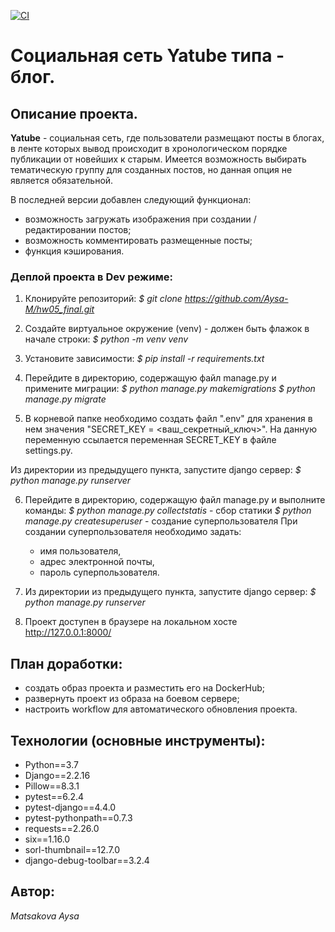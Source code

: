[![CI](https://github.com/yandex-praktikum/hw05_final/actions/workflows/python-app.yml/badge.svg?branch=master)](https://github.com/yandex-praktikum/hw05_final/actions/workflows/python-app.yml)

# Социальная сеть Yatube типа - блог.

## **Описание проекта.**
**Yatube** - социальная сеть, где пользователи размещают посты в блогах, в ленте которых вывод
происходит в хронологическом порядке публикации от новейших к старым.
Имеется возможность выбирать тематическую группу для созданных постов, но данная опция не
является обязательной.

В последней версии добавлен следующий функционал:

  - возможность загружать изображения при создании / редактировании
постов;
  - возможность комментировать размещенные посты;
  - функция кэширования.

### Деплой проекта в Dev режиме:
1. Клонируйте репозиторий:
    *$ git clone https://github.com/Aysa-M/hw05_final.git*
 
2. Создайте виртуальное окружение (venv) - должен быть флажок в начале строки:
    *$ python -m venv venv*
 
3. Установите зависимости:
    *$ pip install -r requirements.txt*

4. Перейдите в директорию, содержащую файл manage.py и примените миграции:
    *$ python manage.py makemigrations*
    *$ python manage.py migrate*

5. В корневой папке необходимо создать файл ".env" для хранения в нем значения
   "SECRET_KEY = <ваш_секретный_ключ>".
   На данную переменную ссылается переменная SECRET_KEY в файле settings.py.

Из директории из предыдущего пункта, запустите django сервер:
    *$ python manage.py runserver*

6. Перейдите в директорию, содержащую файл manage.py и выполните команды:
    *$ python manage.py collectstatis* - сбор статики
    *$ python manage.py createsuperuser* - создание суперпользователя
    При создании суперпользователя необходимо задать:
      - имя пользователя,
      - адрес электронной почты,
      - пароль суперпользователя. 

7. Из директории из предыдущего пункта, запустите django сервер:
    *$ python manage.py runserver* 

8. Проект доступен в браузере на локальном хосте http://127.0.0.1:8000/


## План доработки:
- создать образ проекта и разместить его на DockerHub;
- развернуть проект из образа на боевом сервере;
- настроить workflow для автоматического обновления проекта.


## **Технологии (основные инструменты):**
- Python==3.7
- Django==2.2.16
- Pillow==8.3.1
- pytest==6.2.4
- pytest-django==4.4.0
- pytest-pythonpath==0.7.3
- requests==2.26.0
- six==1.16.0
- sorl-thumbnail==12.7.0
- django-debug-toolbar==3.2.4

## **Автор:**
*Matsakova Aysa*
